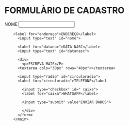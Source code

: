 <html>
  
  <head>
    <link rel+="stylesheet" href="style.css">
  </head>
  
  
  <body>
    <h1>FORMULÀRIO DE CADASTRO</H1>
    <main>
      <form>
        <label for="nome">NOME</label>
        <input type="text" id="nome">
        
        <label for="endereço">ENDEREÇO>/label>
          <input type="text" id="nome">
          
          <label for="datanac">DATA NASC</label>
          <input type="text" id="datanasc">
          
          <div>
            <p>ESCREVA MAIS</P>
          <textarea cols="30px" rows="40px"<>/textarea>
          
          <input type="radio" id="circuloradio">
          <label for="circuloradio">TELEFONE</label
            
            <input type="checkbox" id=" caixa">
            <label for="caixa">WHATSAPP</label>
            
            <input type="submit" value"ENVIAR DADOS">
            
            </div>
          </form>
        </main>
